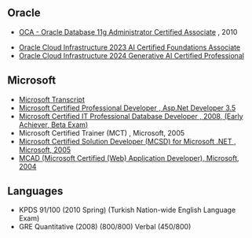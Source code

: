 ## Oracle

* [OCA - Oracle Database 11g Administrator Certified Associate](certificates/professional/oracle-database-11g-administrator-certified-associate.pdf) , 2010
- [Oracle Cloud Infrastructure 2023 AI Certified Foundations Associate](https://catalog-education.oracle.com/pls/certview/sharebadge?id=0E837E584F03199C55752165C8D14EF002FD9C1E2477AF0B825DAA32EC4C50F0)
- [Oracle Cloud Infrastructure 2024 Generative AI Certified Professional](https://catalog-education.oracle.com/pls/certview/sharebadge?id=022CC8F05D537D394B1D521E4C1AB8EF01F8AF6CA31EB246F8C5635341099E47)

## Microsoft

* [Microsoft Transcript](certificates/professional/MS_Learning_Transcript.pdf)
* [Microsoft Certified Professional  Developer  , Asp.Net Developer 3.5](certificates/professional/mcpd-.net-framework-3.5-asp.net-developer.pdf)
* [Microsoft Certified IT Professional  Database Developer , 2008, (Early Achiever, Beta Exam)](certificates/professional/mcts-charter-sql-server-2008-database-development.pdf)
* Microsoft Certified Trainer (MCT) , Microsoft, 2005
* [Microsoft Certified Solution Developer (MCSD) for Microsoft .NET , Microsoft, 2005](certificates/professional/mcsd-microsoft.net.pdf )
* [MCAD (Microsoft Certified (Web) Application Developer), Microsoft, 2004](certificates/professional/mcad-microsoft.net.pdf)

## Languages

* KPDS 91/100 (2010 Spring) (Turkish Nation-wide English Language Exam)
* GRE Quantitative (2008) (800/800) Verbal (450/800)
